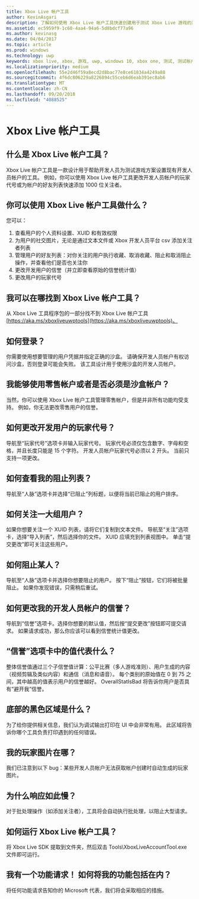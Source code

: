 ```yaml
---
title: Xbox Live 帐户工具
author: KevinAsgari
description: 了解如何使用 Xbox Live 帐户工具快速创建用于测试 Xbox Live 游戏的测试帐户。
ms.assetid: ec5959f9-1c60-4aa4-94a6-5d8bdcf77a96
ms.author: kevinasg
ms.date: 04/04/2017
ms.topic: article
ms.prod: windows
ms.technology: uwp
keywords: xbox live, xbox, 游戏, uwp, windows 10, xbox one, 测试, 测试帐户
ms.localizationpriority: medium
ms.openlocfilehash: 55e2d46f59a8ecd2d8bac77e8ce61834a4249a88
ms.sourcegitcommit: 4f6dc806229a8226894c55ceb6d6eab391ec8ab6
ms.translationtype: MT
ms.contentlocale: zh-CN
ms.lasthandoff: 09/20/2018
ms.locfileid: "4088525"
---
```

# <a name="xbox-live-account-tool"></a>Xbox Live 帐户工具

## <a name="what-is-xbox-live-account-tool"></a>什么是 Xbox Live 帐户工具？
Xbox Live 帐户工具是一款设计用于帮助开发人员为测试游戏方案设置现有开发人员帐户的工具。 例如，你可以使用 Xbox Live 帐户工具更改开发人员帐户的玩家代号或为帐户的好友列表快速添加 1000 位关注者。

## <a name="what-can-i-do-with-xbox-live-account-tool"></a>你可以使用 Xbox Live 帐户工具做什么？
您可以：
  1. 查看用户的个人资料设置、XUID 和有效权限
  2. 为用户的社交图片，无论是通过文本文件或 Xbox 开发人员平台 csv 添加关注者列表
  3. 管理用户的好友列表：对你关注的用户执行收藏、取消收藏、阻止和取消阻止操作，并查看他们是否也关注你
  4. 更改开发用户的信誉（并立即查看原始的信誉统计值）
  5. 更改用户的玩家代号

## <a name="where-can-i-find-xbox-live-account-tool"></a>我可以在哪找到 Xbox Live 帐户工具？
从 Xbox Live 工具程序包的一部分找不到 Xbox Live 帐户工具[https://aka.ms/xboxliveuwptools](https://aka.ms/xboxliveuwptools)。

## <a name="how-do-i-log-in"></a>如何登录？
你需要使用想要管理的用户凭据并指定正确的沙盒。 请确保开发人员帐户有权访问沙盒，否则登录可能会失败。 该工具设计用于使用沙盒的开发人员帐户。

## <a name="can-i-use-a-retail-account-or-does-it-have-to-be-a-sandboxed-account"></a>我能够使用零售帐户或者是否必须是沙盒帐户？
当然，你可以使用 Xbox Live 帐户工具管理零售帐户，但是并非所有功能均受支持。 例如，你无法更改零售用户的信誉。

## <a name="how-do-i-change-a-dev-users-gamertag"></a>如何更改开发用户的玩家代号？
导航至“玩家代号”选项卡并输入玩家代号。 玩家代号必须仅包含数字、字母和空格，并且长度只能是 15 个字符。 开发人员帐户玩家代号必须以 2 开头。 当前只支持一项更改。

## <a name="how-do-i-see-my-block-list"></a>如何查看我的阻止列表？
导航至“人脉”选项卡并选择“已阻止”列标题，以便将当前已阻止的用户排序。

## <a name="how-do-i-follow-a-large-group-of-users"></a>如何关注一大组用户？
如果你想要关注一个 XUID 列表，请将它们复制到文本文件。 导航至“关注”选项卡，选择“导入列表”，然后选择你的文件。 XUID 应填充到列表视图中。 单击“提交更改”即可关注这些用户。

## <a name="how-do-i-block-someone"></a>如何阻止某人？
导航至“人脉”选项卡并选择你想要阻止的用户。 按下“阻止”按钮，它们将被批量阻止。 如果你发现错误，只需稍后重试。

## <a name="how-do-i-change-my-dev-accounts-repuation"></a>如何更改我的开发人员帐户的信誉？
导航到“信誉”选项卡。选择你想要的默认值，然后按“提交更改”按钮即可提交请求。 如果请求成功，那么你应该可以看到信誉统计值更改。

## <a name="what-do-the-values-in-the-reputation-tab-mean"></a>“信誉”选项卡中的值代表什么？
整体信誉值通过三个子信誉值计算：公平比赛（多人游戏准则）、用户生成的内容（视频剪辑及类似内容）和通信（消息和语音）。 每个类别的原始值在 0 到 75 之间，其中越高的值表示用户的信誉越好。 OverallStatIsBad 将告诉你用户是否具有“避开我”信誉。

## <a name="whats-the-black-area-at-the-bottom"></a>底部的黑色区域是什么？
为了给你提供相关信息，我们认为调试输出打印在 UI 中会非常有用。 此区域将告诉你哪个工具负责打印遇到的任何错误。

## <a name="wheres-my-gamerpic"></a>我的玩家图片在哪？
我们已注意到以下 bug：某些开发人员帐户无法获取帐户创建时自动生成的玩家图片。

## <a name="why-are-things-happening-so-slowly"></a>为什么响应如此慢？
对于批处理操作（如添加关注者），工具将会自动执行批处理，以阻止大型请求。

## <a name="how-do-i-run-xbox-live-account-tool"></a>如何运行 Xbox Live 帐户工具？
将 Xbox Live SDK 提取到文件夹，然后双击 Tools\XboxLiveAccountTool.exe 文件即可运行。

## <a name="i-have-a-feature-request-how-do-i-get-my-feature-incorporated"></a>我有一个功能请求！ 如何将我的功能包括在内？
将任何功能请求告知你的 Microsoft 代表，我们将会采取相应的措施。
